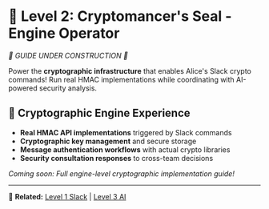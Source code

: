 # 🥈 Level 2: Cryptomancer's Seal - Engine Operator

*🚧 GUIDE UNDER CONSTRUCTION 🚧*

Power the **cryptographic infrastructure** that enables Alice's Slack crypto commands! Run real HMAC implementations while coordinating with AI-powered security analysis.

## 🔧 **Cryptographic Engine Experience**

- **Real HMAC API implementations** triggered by Slack commands
- **Cryptographic key management** and secure storage
- **Message authentication workflows** with actual crypto libraries
- **Security consultation responses** to cross-team decisions

*Coming soon: Full engine-level cryptographic implementation guide!*

---

👀 **Related:** [Level 1 Slack](crypto-level1-slack.md) | [Level 3 AI](crypto-level3-ai.md)
